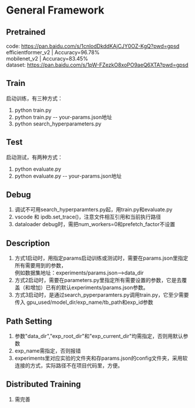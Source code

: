 # General Framework
 
 ## Pretrained
 code: https://pan.baidu.com/s/1cnlodDkddKAjCJY0OZ-KgQ?pwd=gpsd  
 efficientformer_v2 | Accuracy=96.78%  
 mobilenet_v2 | Accuracy=83.45%  
 dataset: https://pan.baidu.com/s/1pW-FZezkO8xoPO9aeQ6XTA?pwd=gpsd 

 
 ## Train
启动训练，有三种方式：  
  1. python train.py  
  2. python train.py  -- your-params.json地址
  3. python search_hyperparameters.py

## Test
启动测试，有两种方式：
  1. python evaluate.py  
  2. python evaluate.py  -- your-params.json地址

## Debug
  1. 调试不可用search_hyperparamters.py起，用train.py和evaluate.py
  2. vscode 和 ipdb.set_trace()，注意文件相互引用和当前执行路径
  3. dataloader debug时，需把num_workers=0和prefetch_factor不设置

## Description
  1. 方式1启动时，用指定params启动训练或测试时，需要在params.json里指定所有需要用到的参数，  
例如数据集地址：experiments/params.json-->data_dir
  2. 方式2启动时，需要在parameters.py里指定所有需要设置的参数，它是去覆盖（和增加）已有的默认experiments/params.json参数。
  3. 方式3启动时，是通过search_pyperparamters.py调用train.py，它至少需要传入 gpu_used/model_dir/exp_name/tb_path和exp_id参数

## Path Setting
  1. 参数"data_dir","exp_root_dir"和"exp_current_dir"均需指定，否则用默认参数
  2. exp_name需指定，否则报错
  3. experiments里对应实验的文件夹和存params.json的config文件夹，采用软连接的方式，实际路径不在项目代码里，方便。

## Distributed Training
  1. 需完善
